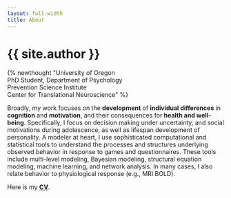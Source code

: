 ```yaml
---
layout: full-width
title: About
---
```


# {{ site.author }}

{% newthought "University of Oregon<br />PhD Student, Department of Psychology<br />Prevention Science Institute<br />Center for Translational Neuroscience"  %}

Broadly, my work focuses on the **development** of **individual differences** in **cognition** and **motivation**, and their consequences for  **health and well-being**. Specifically, I focus on decision making under uncertainty, and social motivations during adolescence, as well as lifespan development of personality. A modeler at heart, I use sophisticated computational and statistical tools to understand the processes and structures underlying observed behavior in response to games and questionnaires. These tools include multi-level modeling, Bayesian modeling, structural equation modeling, machine learning, and network analysis. In many cases, I also relate behavior to physiological response (e.g., MRI BOLD).

Here is my [**CV**](/cv/johncflournoy-cv.pdf).

